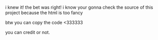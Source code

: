 i knew it! the bet was right! i know your gonna check the source of this project because the html is too fancy

btw you can copy the code <333333

you can credit or not.